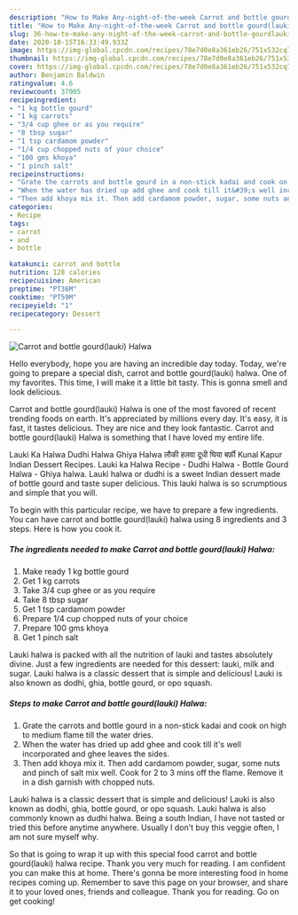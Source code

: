 ```yaml
---
description: "How to Make Any-night-of-the-week Carrot and bottle gourd(lauki) Halwa"
title: "How to Make Any-night-of-the-week Carrot and bottle gourd(lauki) Halwa"
slug: 36-how-to-make-any-night-of-the-week-carrot-and-bottle-gourdlauki-halwa
date: 2020-10-15T16:33:49.933Z
image: https://img-global.cpcdn.com/recipes/78e7d0e8a361eb26/751x532cq70/carrot-and-bottle-gourdlauki-halwa-recipe-main-photo.jpg
thumbnail: https://img-global.cpcdn.com/recipes/78e7d0e8a361eb26/751x532cq70/carrot-and-bottle-gourdlauki-halwa-recipe-main-photo.jpg
cover: https://img-global.cpcdn.com/recipes/78e7d0e8a361eb26/751x532cq70/carrot-and-bottle-gourdlauki-halwa-recipe-main-photo.jpg
author: Benjamin Baldwin
ratingvalue: 4.6
reviewcount: 37005
recipeingredient:
- "1 kg bottle gourd"
- "1 kg carrots"
- "3/4 cup ghee or as you require"
- "8 tbsp sugar"
- "1 tsp cardamom powder"
- "1/4 cup chopped nuts of your choice"
- "100 gms khoya"
- "1 pinch salt"
recipeinstructions:
- "Grate the carrots and bottle gourd in a non-stick kadai and cook on high to medium flame till the water dries."
- "When the water has dried up add ghee and cook till it&#39;s well incorporated and ghee leaves the sides."
- "Then add khoya mix it. Then add cardamom powder, sugar, some nuts and pinch of salt mix well. Cook for 2 to 3 mins off the flame. Remove it in a dish garnish with chopped nuts."
categories:
- Recipe
tags:
- carrot
- and
- bottle

katakunci: carrot and bottle 
nutrition: 128 calories
recipecuisine: American
preptime: "PT36M"
cooktime: "PT59M"
recipeyield: "1"
recipecategory: Dessert

---
```



![Carrot and bottle gourd(lauki) Halwa](https://img-global.cpcdn.com/recipes/78e7d0e8a361eb26/751x532cq70/carrot-and-bottle-gourdlauki-halwa-recipe-main-photo.jpg)

Hello everybody, hope you are having an incredible day today. Today, we're going to prepare a special dish, carrot and bottle gourd(lauki) halwa. One of my favorites. This time, I will make it a little bit tasty. This is gonna smell and look delicious.

Carrot and bottle gourd(lauki) Halwa is one of the most favored of recent trending foods on earth. It's appreciated by millions every day. It's easy, it is fast, it tastes delicious. They are nice and they look fantastic. Carrot and bottle gourd(lauki) Halwa is something that I have loved my entire life.

Lauki Ka Halwa Dudhi Halwa Ghiya Halwa लौकी हलवा दूधी घिया बर्फ़ी Kunal Kapur Indian Dessert Recipes. Lauki ka Halwa Recipe - Dudhi Halwa - Bottle Gourd Halwa - Ghiya halwa. Lauki halwa or dudhi is a sweet Indian dessert made of bottle gourd and taste super delicious. This lauki halwa is so scrumptious and simple that you will.


To begin with this particular recipe, we have to prepare a few ingredients. You can have carrot and bottle gourd(lauki) halwa using 8 ingredients and 3 steps. Here is how you cook it.

<!--inarticleads1-->

##### The ingredients needed to make Carrot and bottle gourd(lauki) Halwa:

1. Make ready 1 kg bottle gourd
1. Get 1 kg carrots
1. Take 3/4 cup ghee or as you require
1. Take 8 tbsp sugar
1. Get 1 tsp cardamom powder
1. Prepare 1/4 cup chopped nuts of your choice
1. Prepare 100 gms khoya
1. Get 1 pinch salt


Lauki halwa is packed with all the nutrition of lauki and tastes absolutely divine. Just a few ingredients are needed for this dessert: lauki, milk and sugar. Lauki halwa is a classic dessert that is simple and delicious! Lauki is also known as dodhi, ghia, bottle gourd, or opo squash. 

<!--inarticleads2-->

##### Steps to make Carrot and bottle gourd(lauki) Halwa:

1. Grate the carrots and bottle gourd in a non-stick kadai and cook on high to medium flame till the water dries.
1. When the water has dried up add ghee and cook till it&#39;s well incorporated and ghee leaves the sides.
1. Then add khoya mix it. Then add cardamom powder, sugar, some nuts and pinch of salt mix well. Cook for 2 to 3 mins off the flame. Remove it in a dish garnish with chopped nuts.


Lauki halwa is a classic dessert that is simple and delicious! Lauki is also known as dodhi, ghia, bottle gourd, or opo squash. Lauki halwa is also commonly known as dudhi halwa. Being a south Indian, I have not tasted or tried this before anytime anywhere. Usually I don&#39;t buy this veggie often, I am not sure myself why. 

So that is going to wrap it up with this special food carrot and bottle gourd(lauki) halwa recipe. Thank you very much for reading. I am confident you can make this at home. There's gonna be more interesting food in home recipes coming up. Remember to save this page on your browser, and share it to your loved ones, friends and colleague. Thank you for reading. Go on get cooking!
